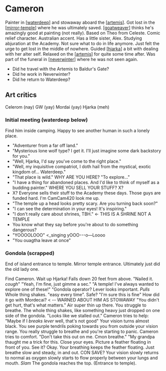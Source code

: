 # Cameron

Painter in [[waterdeep]] and stowaway aboard the [[artemis]].
Got lost in the [[mirror-temple]] where he was ultimately saved.
[[goatweaver]] thinks he's amazingly good at painting (not really).
Based on Theo from Celeste. Comic relief character.
Australian accent.
Has a little sister, Alex. Studying abjuration at the Academy.
Not sure what to do in life anymore. Just felt the urge to get lost in the middle of nowhere.
Guided [[hjarka]] a bit with dealing with her alter self.
Relaxed on the [[artemis]] for quite some time after.
Was part of the funeral in [[neverwinter]] where he was not seen again.
- Did he travel with the Artemis to Baldur's Gate?
- Did he work in Neverwinter?
- Did he return to Waterdeep?

## Art critics
Celerom (nay)
GW (yay)
Mordai (yay)
Hjarka (meh)

### Initial meeting (waterdeep below)
Find him inside camping. Happy to see another human in such a lonely place.
- "Adventurer from a far off land."
- "Mysterious lone wolf type? I get it. I'll just imagine some dark backstory for you."
- "Well, Hjarka, I'd say you've come to the right place."
- "Well, my inquisitive compatriot, I doth hail from the mystical, exotic kingdom of... Waterdeep."
- "That place is wild."
WHY ARE YOU HERE? "To explore..."
- "I have a thing for abandoned places. And I'd like to think of myself as a budding painter."
WHERE YOU SELL YOUR STUFF? X?
- X? Everyone sells their stuff to the Academy these days. Those guys are funded hard. I'm CamCam420 look me up.
- "The temple up a head looks pretty scary. Are you turning back soon?"
- "I can see the determination in your eyes! It's inspiring."
- "I don't really care about shrines, TBH." <- THIS IS A SHRINE NOT A TEMPLE
- You know what they say before you're about to do something dangerous?
- "YOOOOLOOO" <_singing  yOOO---o—Loooo
- "You ouagtha leave at once"

### Gondola (scrapped)
End of island entrance to temple. Mirror temple entrance. Ultimately just did the old lady one.

Find Cameron. Wait up Hjarka! Falls down 20 feet from above. "Nailed it. *cough*"
"Yeah, I'm fine, just gimme a sec."
"A temple! I've always wanted to explore one of these!"
"Gondola operator? Lever looks important. *Pulls* Whole thing shakes. "easy every time".
Safe? "I'm sure this is fine"
How did it go with Mordecai? < -- WARNED ABOUT HIM AS STOWAWAY
"You didn't get hurt, that's what matters."
Air super thin up there. You struggle to breathe.
The whole thing shakes, like something heavy just dropped on one side of the gondola.
"Looks like we stalled out."
Cameron tries to help: "Maybe if I *breaks lever* well, that's not good"
Your vision turns almost black. You see purple tendrils poking towards you from outside your vision range. You really struggle to breathe and you're starting to panic.
Cameron tries to comfort.
"Don't take this out on me. Cmon breathe."
"My grandpa thaught me a trick for this. Close your eyes. Picture a feather floating in front of you. See it? Okay. Your breathing keeps the feather floating. Just breathe slow and steady, in and out.
CON SAVE?
Your vision slowly returns to normal as oxygen slowly starts to flow properly between your lungs and mouth.
*Slam* The gondola reaches the top. (Entrance to temple).

[//begin]: # "Autogenerated link references for markdown compatibility"
[waterdeep]: ../coast/waterdeep "Waterdeep"
[artemis]: ../seaofbones/artemis "Artemis"
[mirror-temple]: ../seaofbones/mirror-temple "Mirror Temple"
[goatweaver]: ../pcs/goatweaver "Goatweaver"
[hjarka]: ../pcs/hjarka "Hjarka"
[neverwinter]: ../north/neverwinter "Neverwinter"
[//end]: # "Autogenerated link references"
